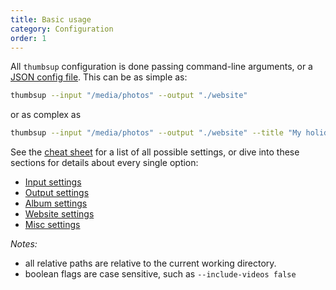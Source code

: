 ```yaml
---
title: Basic usage
category: Configuration
order: 1
---
```


All `thumbsup` configuration is done passing command-line arguments, or a [JSON config file](../misc-settings).
This can be as simple as:

```bash
thumbsup --input "/media/photos" --output "./website"
```

or as complex as

```bash
thumbsup --input "/media/photos" --output "./website" --title "My holidays" --thumb-size 200 --large-size 1500 --photo-download "copy" --video-download "link" --albums-from "{YYYY/MM}" --sort-albums-by start-date --theme cards --theme-style "./custom.less" --google-analytics "UA-999999-9"
```

See the [cheat sheet](../cheat-sheet) for a list of all possible settings, or dive into these sections for details about every single option:
- [Input settings](../input-settings)
- [Output settings](../output-settings)
- [Album settings](../album-settings)
- [Website settings](../website-settings)
- [Misc settings](../misc-settings)

*Notes:*
- all relative paths are relative to the current working directory.
- boolean flags are case sensitive, such as `--include-videos false`

